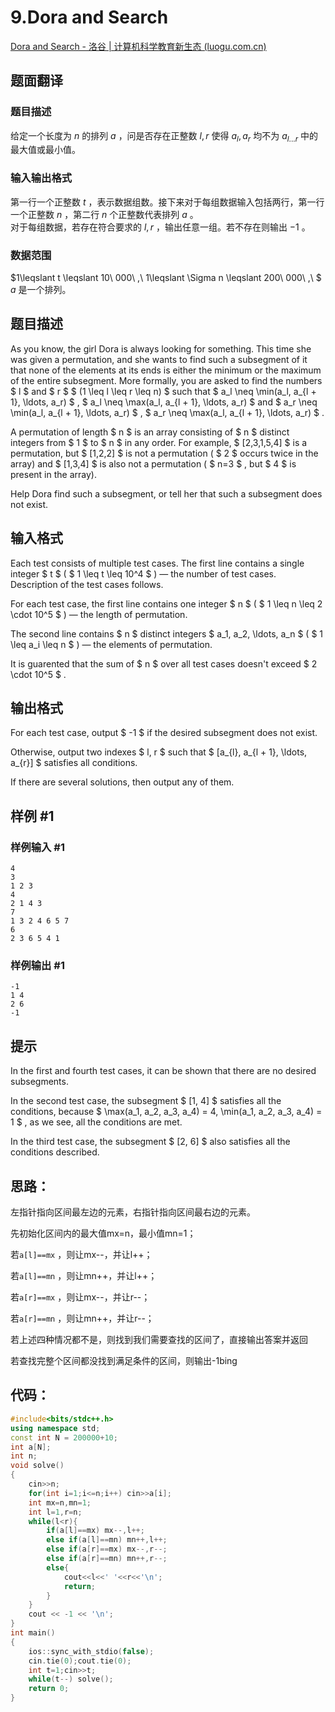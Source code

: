 # 9.Dora and Search

[Dora and Search - 洛谷 | 计算机科学教育新生态 (luogu.com.cn)](https://www.luogu.com.cn/problem/CF1793C)

## 题面翻译

### 题目描述

给定一个长度为 $n$ 的排列 $a$ ，问是否存在正整数 $l,r$ 使得 $a_l,a_r$ 均不为 $a_{l...r}$ 中的最大值或最小值。

### 输入输出格式

第一行一个正整数 $t$ ，表示数据组数。接下来对于每组数据输入包括两行，第一行一个正整数 $n$ ，第二行 $n$ 个正整数代表排列 $a$ 。\
对于每组数据，若存在符合要求的 $l,r$ ，输出任意一组。若不存在则输出 $-1$ 。

### 数据范围

$1\leqslant t \leqslant 10\ 000\ ,\ 1\leqslant \Sigma n \leqslant 200\ 000\ ,\ $ $a$ 是一个排列。

## 题目描述

As you know, the girl Dora is always looking for something. This time she was given a permutation, and she wants to find such a subsegment of it that none of the elements at its ends is either the minimum or the maximum of the entire subsegment. More formally, you are asked to find the numbers $ l $ and $ r $ $ (1 \leq l \leq r \leq n) $ such that $ a_l \neq \min(a_l, a_{l + 1}, \ldots, a_r) $ , $ a_l \neq \max(a_l, a_{l + 1}, \ldots, a_r) $ and $ a_r \neq \min(a_l, a_{l + 1}, \ldots, a_r) $ , $ a_r \neq \max(a_l, a_{l + 1}, \ldots, a_r) $ .

A permutation of length $ n $ is an array consisting of $ n $ distinct integers from $ 1 $ to $ n $ in any order. For example, $ [2,3,1,5,4] $ is a permutation, but $ [1,2,2] $ is not a permutation ( $ 2 $ occurs twice in the array) and $ [1,3,4] $ is also not a permutation ( $ n=3 $ , but $ 4 $ is present in the array).

Help Dora find such a subsegment, or tell her that such a subsegment does not exist.

## 输入格式

Each test consists of multiple test cases. The first line contains a single integer $ t $ ( $ 1 \leq t \leq 10^4 $ ) — the number of test cases. Description of the test cases follows.

For each test case, the first line contains one integer $ n $ ( $ 1 \leq n \leq 2 \cdot 10^5 $ ) — the length of permutation.

The second line contains $ n $ distinct integers $ a_1, a_2, \ldots, a_n $ ( $ 1 \leq a_i \leq n $ ) — the elements of permutation.

It is guarented that the sum of $ n $ over all test cases doesn't exceed $ 2 \cdot 10^5 $ .

## 输出格式

For each test case, output $ -1 $ if the desired subsegment does not exist.

Otherwise, output two indexes $ l, r $ such that $ [a_{l}, a_{l + 1}, \ldots, a_{r}] $ satisfies all conditions.

If there are several solutions, then output any of them.

## 样例 #1

### 样例输入 #1

```
4
3
1 2 3
4
2 1 4 3
7
1 3 2 4 6 5 7
6
2 3 6 5 4 1
```

### 样例输出 #1

```
-1
1 4
2 6
-1
```

## 提示

In the first and fourth test cases, it can be shown that there are no desired subsegments.

In the second test case, the subsegment $ [1, 4] $ satisfies all the conditions, because $ \max(a_1, a_2, a_3, a_4) = 4, \min(a_1, a_2, a_3, a_4) = 1 $ , as we see, all the conditions are met.

In the third test case, the subsegment $ [2, 6] $ also satisfies all the conditions described.

## 思路：

左指针指向区间最左边的元素，右指针指向区间最右边的元素。

先初始化区间内的最大值mx=n，最小值mn=1；

若`a[l]==mx` ，则让mx--，并让l++；

若`a[l]==mn` ，则让mn++，并让l++；

若`a[r]==mx` ，则让mx--，并让r--；

若`a[r]==mn` ，则让mn++，并让r--；

若上述四种情况都不是，则找到我们需要查找的区间了，直接输出答案并返回

若查找完整个区间都没找到满足条件的区间，则输出-1bing

## 代码：

```cpp
#include<bits/stdc++.h>
using namespace std;
const int N = 200000+10;
int a[N];
int n;
void solve()
{
    cin>>n;
    for(int i=1;i<=n;i++) cin>>a[i];
    int mx=n,mn=1;
    int l=1,r=n;
    while(l<r){
        if(a[l]==mx) mx--,l++;
        else if(a[l]==mn) mn++,l++;
        else if(a[r]==mx) mx--,r--;
        else if(a[r]==mn) mn++,r--;
        else{
            cout<<l<<' '<<r<<'\n';
            return;
        }
    }
    cout << -1 << '\n';
}
int main()
{
    ios::sync_with_stdio(false);
    cin.tie(0);cout.tie(0);
    int t=1;cin>>t;
    while(t--) solve();
    return 0;
}
```

